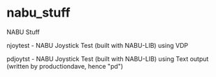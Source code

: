 # nabu_stuff

NABU Stuff

njoytest - NABU Joystick Test (built with NABU-LIB) using VDP

pdjoytst - NABU Joystick Test (built with NABU-LIB) using Text output (written by productiondave, hence "pd")
